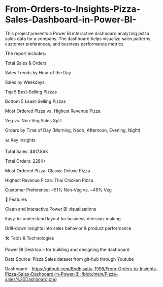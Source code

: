 # From-Orders-to-Insights-Pizza-Sales-Dashboard-in-Power-BI-
This project presents a Power BI interactive dashboard analyzing pizza sales data for a company. The dashboard helps visualize sales patterns, customer preferences, and business performance metrics.

The report includes:

Total Sales & Orders

Sales Trends by Hour of the Day

Sales by Weekdays

Top 5 Best-Selling Pizzas

Bottom 5 Least-Selling Pizzas

Most Ordered Pizza vs. Highest Revenue Pizza

Veg vs. Non-Veg Sales Split

Orders by Time of Day (Morning, Noon, Afternoon, Evening, Night)

📊 Key Insights

Total Sales: $817.86K

Total Orders: 228K+

Most Ordered Pizza: Classic Deluxe Pizza

Highest Revenue Pizza: Thai Chicken Pizza

Customer Preference: ~51% Non-Veg vs. ~49% Veg


🚀 Features

Clean and interactive Power BI visualizations

Easy-to-understand layout for business decision-making

Drill-down insights into sales behavior & product performance


🛠️ Tools & Technologies

Power BI Desktop – for building and designing the dashboard

Data Source: Pizza Sales dataset from git-hub through Youtube

Dashboard - https://github.com/Bodhisatta-1998/From-Orders-to-Insights-Pizza-Sales-Dashboard-in-Power-BI-/blob/main/Pizza-sales%20Dashboard.png



